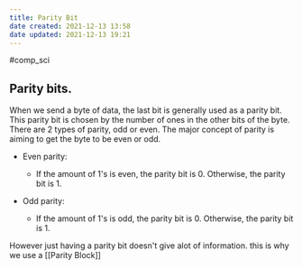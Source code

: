 ```yaml
---
title: Parity Bit
date created: 2021-12-13 13:58
date updated: 2021-12-13 19:21
---
```

#comp_sci 

## Parity bits.

When we send a byte of data, the last bit is generally used as a parity bit.
This parity bit is chosen by the number of ones in the other bits of the byte.
There are 2 types of parity, odd or even. The major concept of parity is aiming to get the byte to be even or odd.

- Even parity:
  - If the amount of 1's is even, the parity bit is 0. Otherwise, the parity bit is 1.

- Odd parity:
  - If the amount of 1's is odd, the parity bit is 0. Otherwise, the parity bit is 1.

However just having a parity bit doesn't give alot of information.
this is why we use a [[Parity Block]]

